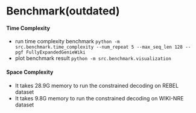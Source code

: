 # Benchmark(outdated)

#### Time Complexity
- run time complexity benchmark `python -m src.benchmark.time_complexity --num_repeat 5 --max_seq_len 128 --pgf FullyExpandedGenieWiki`
- plot benchmark result `python -m src.benchmark.visualization`

#### Space Complexity

- It takes 28.9G memory to run the constrained decoding on REBEL dataset
- It takes 9.8G memory to run the constrained decoding on WIKI-NRE dataset
